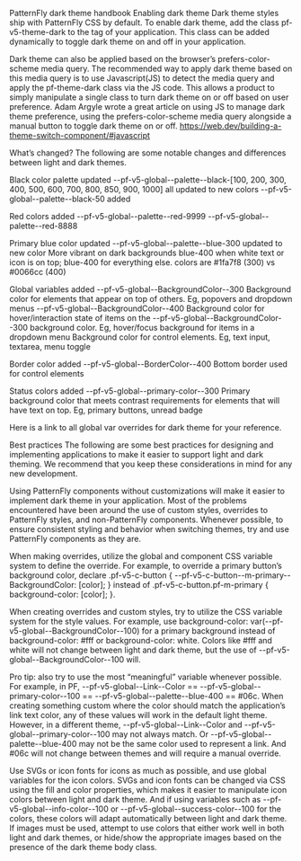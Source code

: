PatternFly dark theme handbook
Enabling dark theme
Dark theme styles ship with PatternFly CSS by default. To enable dark theme, add the class  pf-v5-theme-dark  to the <html> tag of your application. This class can be added dynamically to toggle dark theme on and off in your application.

Dark theme can also be applied based on the browser’s prefers-color-scheme media query. The recommended way to apply dark theme based on this media query is to use Javascript(JS) to detect the media query and apply the pf-theme-dark class via the JS code. This allows a product to simply manipulate a single class to turn dark theme on or off based on user preference. Adam Argyle wrote a great article on using JS to manage dark theme preference, using the prefers-color-scheme media query alongside a manual button to toggle dark theme on or off. https://web.dev/building-a-theme-switch-component/#javascript

What’s changed?
The following are some notable changes and differences between light and dark themes. 

Black color palette updated
--pf-v5-global--palette--black-[100, 200, 300, 400, 500, 600, 700, 800, 850, 900, 1000] all updated to new colors
--pf-v5-global--palette--black-50 added

Red colors added
--pf-v5-global--palette--red-9999
--pf-v5-global--palette--red-8888

Primary blue color updated
--pf-v5-global--palette--blue-300 updated to new color
More vibrant on dark backgrounds
blue-400 when white text or icon is on top; blue-400 for everything else.
colors are #1fa7f8 (300) vs #0066cc (400)

Global variables added
--pf-v5-global--BackgroundColor--300
Background color for elements that appear on top of others. Eg, popovers and dropdown menus
--pf-v5-global--BackgroundColor--400
Background color for hover/interaction state of items on the --pf-v5-global--BackgroundColor--300 background color. Eg, hover/focus background for items in a dropdown menu
Background color for control elements. Eg, text input, textarea, menu toggle

Border color added
--pf-v5-global--BorderColor--400
Bottom border used for control elements

Status colors added
--pf-v5-global--primary-color--300
Primary background color that meets contrast requirements for elements that will have text on top. Eg, primary buttons, unread badge

Here is a link to all global var overrides for dark theme for your reference. 

Best practices
The following are some best practices for designing and implementing applications to make it easier to support light and dark theming. We recommend that you keep these considerations in mind for any new development.

Using PatternFly components without customizations will make it easier to implement dark theme in your application. Most of the problems encountered have been around the use of custom styles, overrides to PatternFly styles, and non-PatternFly components. Whenever possible, to ensure consistent styling and behavior when switching themes, try and use PatternFly components as they are.


When making overrides, utilize the global and component CSS variable system to define the override. For example, to override a primary button’s background color, declare .pf-v5-c-button { --pf-v5-c-button--m-primary--BackgroundColor: [color]; } instead of .pf-v5-c-button.pf-m-primary { background-color: [color]; }.


When creating overrides and custom styles, try to utilize the CSS variable system for the style values. For example, use background-color: var(--pf-v5-global--BackgroundColor--100) for a primary background instead of background-color: #fff or background-color: white. Colors like #fff and white will not change between light and dark theme, but the use of --pf-v5-global--BackgroundColor--100 will.


Pro tip: also try to use the most “meaningful” variable whenever possible. For example, in PF, --pf-v5-global--Link--Color == --pf-v5-global--primary-color--100 == --pf-v5-global--palette--blue-400 == #06c. When creating something custom where the color should match the application’s link text color, any of these values will work in the default light theme. However, in a different theme, --pf-v5-global--Link--Color and --pf-v5-global--primary-color--100 may not always match. Or --pf-v5-global--palette--blue-400 may not be the same color used to represent a link. And #06c will not change between themes and will require a manual override.


Use SVGs or icon fonts for icons as much as possible, and use global variables for the icon colors. SVGs and icon fonts can be changed via CSS using the fill and color properties, which makes it easier to manipulate icon colors between light and dark theme. And if using variables such as --pf-v5-global--info-color--100 or --pf-v5-global--success-color--100 for the colors, these colors will adapt automatically between light and dark theme. If images must be used, attempt to use colors that either work well in both light and dark themes, or hide/show the appropriate images based on the presence of the dark theme body class.

